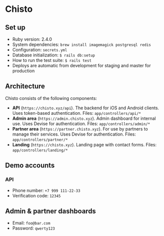 # Chisto

## Set up

- Ruby version: 2.4.0
- System dependencies: `brew install imagemagick postgresql redis`
- Configuration: `secrets.yml`
- Database initialization: `$ rails db:setup`
- How to run the test suite: `$ rails test`
- Deploys are automatic from development for staging and master for production

## Architecture

Chisto consists of the following components:

- **API** (`https://chisto.xyz/api`). The backend for iOS and Android clients. Uses token-based authentication. Files: `app/controllers/api/*`
- **Admin area** (`https://admin.chisto.xyz`). Admin dashboard for internal use. Uses Devise for authentication. Files: `app/controllers/admin/*`
- **Partner area** (`https://partner.chisto.xyz`). For use by partners to manage their services. Uses Devise for authentication. Files: `app/controllers/partner/*`
- **Landing** (`https://chisto.xyz`). Landing page with contact forms. Files: `app/controllers/landing/*`

## Demo accounts

### API

- Phone number: `+7 999 111-22-33`
- Verification code: `12345`

## Admin & partner dashboards

- Email: `foo@bar.com`
- Password: `qwerty123`
